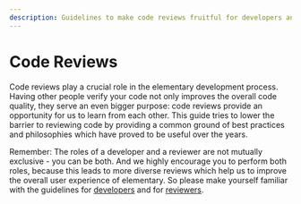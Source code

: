 ```yaml
---
description: Guidelines to make code reviews fruitful for developers and reviewers alike.
---
```


# Code Reviews

Code reviews play a crucial role in the elementary development process. Having other people verify your code not only improves the overall code quality, they serve an even bigger purpose: code reviews provide an opportunity for us to learn from each other. This guide tries to lower the barrier to reviewing code by providing a common ground of best practices and philosophies which have proved to be useful over the years.

Remember: The roles of a developer and a reviewer are not mutually exclusive - you can be both. And we highly encourage you to perform both roles, because this leads to more diverse reviews which help us to improve the overall user experience of elementary. So please make yourself familiar with the guidelines for [developers](prepare-code-for-review.md) and for [reviewers](reviewing-code.md).
